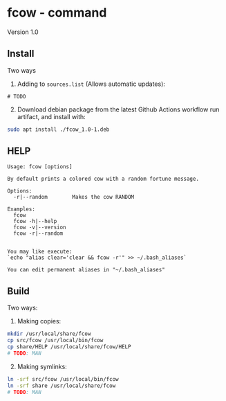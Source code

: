 # fcow - command
Version 1.0

## Install
Two ways
1. Adding to `sources.list` (Allows automatic updates):
```
# TODO
```

2. Download debian package from the latest Github Actions workflow run artifact, and install with:
```sh
sudo apt install ./fcow_1.0-1.deb
```

## HELP
```
Usage: fcow [options]

By default prints a colored cow with a random fortune message.

Options:
  -r|--random        Makes the cow RANDOM

Examples:
  fcow
  fcow -h|--help
  fcow -v|--version
  fcow -r|--random


You may like execute:
`echo "alias clear='clear && fcow -r'" >> ~/.bash_aliases`

You can edit permanent aliases in "~/.bash_aliases"

```

## Build
Two ways:

1. Making copies:
```sh
mkdir /usr/local/share/fcow
cp src/fcow /usr/local/bin/fcow
cp share/HELP /usr/local/share/fcow/HELP
# TODO: MAN
```

2. Making symlinks:
```sh
ln -srf src/fcow /usr/local/bin/fcow
ln -srf share /usr/local/share/fcow
# TODO: MAN
```

